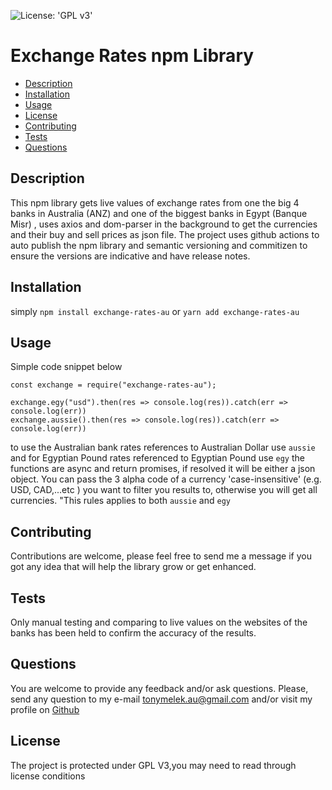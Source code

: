 ![License: 'GPL v3'](https://img.shields.io/badge/License-GPLv3-blue.svg)
# Exchange Rates npm Library
* [Description](#description)
* [Installation](#installation)
* [Usage](#usage)
* [License](#license)
* [Contributing](#contributing)
* [Tests](#tests)
* [Questions](#questions)
## Description
This npm library gets live values of exchange rates from one the big 4 banks in Australia (ANZ) and one of the biggest banks in Egypt (Banque Misr) , uses axios and dom-parser in the background to get the currencies and their buy and sell prices as json file.
The project uses github actions to auto publish the npm library and semantic versioning and commitizen to ensure the versions are indicative and have release notes.
## Installation
simply `npm install exchange-rates-au` or `yarn add exchange-rates-au`
## Usage
Simple code snippet below
```
const exchange = require("exchange-rates-au");

exchange.egy("usd").then(res => console.log(res)).catch(err => console.log(err))
exchange.aussie().then(res => console.log(res)).catch(err => console.log(err))
```
to use the Australian bank rates references to Australian Dollar use `aussie` and for Egyptian Pound rates referenced to Egyptian Pound use `egy`
the functions are async and return promises, if resolved it will be either a json object.
You can pass the 3 alpha code of a currency 'case-insensitive' (e.g. USD, CAD,...etc ) you want to filter you results to, otherwise you will get all currencies. "This rules applies to both `aussie` and `egy`
## Contributing
Contributions are welcome, please feel free to send me a message if you got any idea that will help the library grow or get enhanced.
## Tests
Only manual testing and comparing to live values on the websites of the banks has been held to confirm the accuracy of the results.
## Questions
You are welcome to provide any feedback and/or ask questions.
Please, send any question to my e-mail [tonymelek.au@gmail.com](mailto:tonymelek.au@gmail.com) and/or visit my profile on [Github](https://github.com/tonymelek)

## License
The project is protected under GPL V3,you may need to read through license conditions